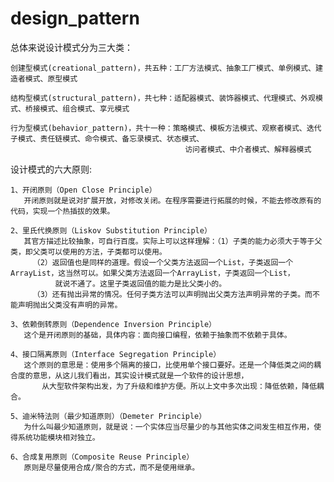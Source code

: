 # design_pattern

总体来说设计模式分为三大类：

    创建型模式(creational_pattern)，共五种：工厂方法模式、抽象工厂模式、单例模式、建造者模式、原型模式
    
    结构型模式(structural_pattern)，共七种：适配器模式、装饰器模式、代理模式、外观模式、桥接模式、组合模式、享元模式
    
    行为型模式(behavior_pattern)，共十一种：策略模式、模板方法模式、观察者模式、迭代子模式、责任链模式、命令模式、备忘录模式、状态模式、
                                           访问者模式、中介者模式、解释器模式

设计模式的六大原则:

    1、开闭原则（Open Close Principle）
       开闭原则就是说对扩展开放，对修改关闭。在程序需要进行拓展的时候，不能去修改原有的代码，实现一个热插拔的效果。
       
    2、里氏代换原则（Liskov Substitution Principle）
       其官方描述比较抽象，可自行百度。实际上可以这样理解：（1）子类的能力必须大于等于父类，即父类可以使用的方法，子类都可以使用。
         （2）返回值也是同样的道理。假设一个父类方法返回一个List，子类返回一个ArrayList，这当然可以。如果父类方法返回一个ArrayList，子类返回一个List，
              就说不通了。这里子类返回值的能力是比父类小的。
         （3）还有抛出异常的情况。任何子类方法可以声明抛出父类方法声明异常的子类。而不能声明抛出父类没有声明的异常。
         
    3、依赖倒转原则（Dependence Inversion Principle）
       这个是开闭原则的基础，具体内容：面向接口编程，依赖于抽象而不依赖于具体。

    4、接口隔离原则（Interface Segregation Principle）
       这个原则的意思是：使用多个隔离的接口，比使用单个接口要好。还是一个降低类之间的耦合度的意思，从这儿我们看出，其实设计模式就是一个软件的设计思想，
           从大型软件架构出发，为了升级和维护方便。所以上文中多次出现：降低依赖，降低耦合。

    5、迪米特法则（最少知道原则）（Demeter Principle）
       为什么叫最少知道原则，就是说：一个实体应当尽量少的与其他实体之间发生相互作用，使得系统功能模块相对独立。

    6、合成复用原则（Composite Reuse Principle）
       原则是尽量使用合成/聚合的方式，而不是使用继承。
